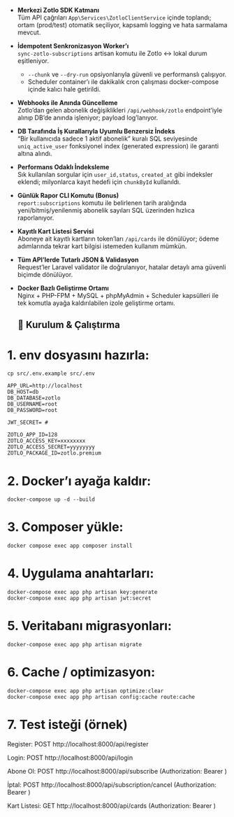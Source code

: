 - **Merkezi Zotlo SDK Katmanı**  
  Tüm API çağrıları `App\Services\ZotloClientService` içinde toplandı; ortam (prod/test) otomatik seçiliyor, kapsamlı logging ve hata sarmalama mevcut.

- **İdempotent Senkronizasyon Worker’ı**  
  `sync-zotlo-subscriptions` artisan komutu ile Zotlo ↔️ lokal durum eşitleniyor.  
  - `--chunk` ve `--dry-run` opsiyonlarıyla güvenli ve performanslı çalışıyor.  
  - Scheduler container’ı ile dakikalık cron çalışması docker-compose içinde kalıcı hale getirildi.

- **Webhooks ile Anında Güncelleme**  
  Zotlo’dan gelen abonelik değişiklikleri `/api/webhook/zotlo` endpoint’iyle alınıp DB’de anında işleniyor; payload log’lanıyor.

- **DB Tarafında İş Kurallarıyla Uyumlu Benzersiz İndeks**  
  “Bir kullanıcıda sadece 1 aktif abonelik” kuralı SQL seviyesinde `uniq_active_user` fonksiyonel index (generated expression) ile garanti altına alındı.

- **Performans Odaklı İndeksleme**  
  Sık kullanılan sorgular için `user_id,status`, `created_at` gibi indeksler eklendi; milyonlarca kayıt hedefi için `chunkById` kullanıldı.

- **Günlük Rapor CLI Komutu (Bonus)**  
  `report:subscriptions` komutu ile belirlenen tarih aralığında yeni/bitmiş/yenilenmiş abonelik sayıları SQL üzerinden hızlıca raporlanıyor.

- **Kayıtlı Kart Listesi Servisi**  
  Aboneye ait kayıtlı kartların token’ları `/api/cards` ile dönülüyor; ödeme adımlarında tekrar kart bilgisi istemeden kullanım mümkün.

- **Tüm API’lerde Tutarlı JSON & Validasyon**  
  Request’ler Laravel validator ile doğrulanıyor, hatalar detaylı ama güvenli biçimde dönülüyor.

- **Docker Bazlı Geliştirme Ortamı**  
  Nginx + PHP-FPM + MySQL + phpMyAdmin + Scheduler kapsülleri ile tek komutla ayağa kaldırılabilen izole geliştirme ortamı.

  ## 🚀 Kurulum & Çalıştırma

# 1. env dosyasını hazırla:

    cp src/.env.example src/.env

    APP_URL=http://localhost
    DB_HOST=db
    DB_DATABASE=zotlo
    DB_USERNAME=root
    DB_PASSWORD=root

    JWT_SECRET= #

    ZOTLO_APP_ID=128
    ZOTLO_ACCESS_KEY=xxxxxxxx
    ZOTLO_ACCESS_SECRET=yyyyyyyy
    ZOTLO_PACKAGE_ID=zotlo.premium


# 2. Docker’ı ayağa kaldır:

    docker-compose up -d --build

# 3. Composer yükle:

    docker compose exec app composer install


# 4. Uygulama anahtarları:

    docker-compose exec app php artisan key:generate
    docker-compose exec app php artisan jwt:secret

# 5. Veritabanı migrasyonları:

    docker-compose exec app php artisan migrate

# 6. Cache / optimizasyon:

    docker-compose exec app php artisan optimize:clear
    docker-compose exec app php artisan config:cache route:cache

# 7. Test isteği (örnek)

Register: POST http://localhost:8000/api/register

Login: POST http://localhost:8000/api/login

Abone Ol: POST http://localhost:8000/api/subscribe (Authorization: Bearer <token>)

İptal: POST http://localhost:8000/api/subscription/cancel (Authorization: Bearer <token>)

Kart Listesi: GET http://localhost:8000/api/cards (Authorization: Bearer <token>)




